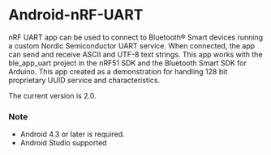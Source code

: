 # Android-nRF-UART

nRF UART app can be used to connect to Bluetooth® Smart devices running a custom Nordic Semiconductor UART service. When connected, the app can send and receive ASCII and UTF-8 text strings. This app works with the ble_app_uart project in the nRF51 SDK and the Bluetooth Smart SDK for Arduino. 
This app created as a demonstration for handling 128 bit proprietary UUID service and characteristics. 

The current version is 2.0. 

### Note
- Android 4.3 or later is required.
- Android Studio supported 
